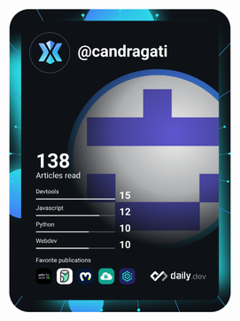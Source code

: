 <a href="https://app.daily.dev/Candragati"><img src="https://github.com/candragati/candragati/blob/master/devcard.svg" width="400" alt="Candragati's Dev Card"/></a>

<!--
**candragati/candragati** is a ✨ _special_ ✨ repository because its `README.md` (this file) appears on your GitHub profile.

Here are some ideas to get you started:

- 🔭 I’m currently working on ...
- 🌱 I’m currently learning ...
- 👯 I’m looking to collaborate on ...
- 🤔 I’m looking for help with ...
- 💬 Ask me about ...
- 📫 How to reach me: ...
- 😄 Pronouns: ...
- ⚡ Fun fact: ...
-->
